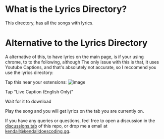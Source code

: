# What is the Lyrics Directory?
This directory, has all the songs with lyrics.

# Alternative to the Lyrics Directory
A alternative of this, to have lyrics on the main page, is if your using chrome, to to the following, although The only issue with this is that, it uses Youtube Captions, and that's absolutely not accurate, so I reccomend you use the lyrics directory:

Tap this near your extensions: ![image](https://user-images.githubusercontent.com/84712013/154449488-68225ff8-9387-4a48-a2ff-dc8bd4bd6a58.png)


Tap "Live Caption (English Only)"

Wait for it to download

Play the song  and you will get lyrics on the tab you are currently on.


If you have any queries or questions, feel free to open a discussion in the [discussions tab](https://github.com/KendallDoesCoding/mogul-christmas/discussions) of this repo, or drop me a email at kendall@kendalldoescoding.gq.
